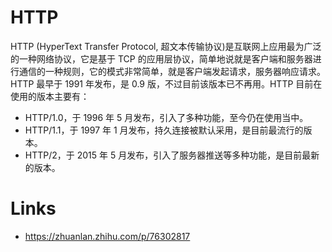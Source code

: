 # HTTP

HTTP (HyperText Transfer Protocol, 超文本传输协议)是互联网上应用最为广泛的一种网络协议，它是基于 TCP 的应用层协议，简单地说就是客户端和服务器进行通信的一种规则，它的模式非常简单，就是客户端发起请求，服务器响应请求。HTTP 最早于 1991 年发布，是 0.9 版，不过目前该版本已不再用。HTTP 目前在使用的版本主要有：

- HTTP/1.0，于 1996 年 5 月发布，引入了多种功能，至今仍在使用当中。
- HTTP/1.1，于 1997 年 1 月发布，持久连接被默认采用，是目前最流行的版本。
- HTTP/2，于 2015 年 5 月发布，引入了服务器推送等多种功能，是目前最新的版本。

# Links

- https://zhuanlan.zhihu.com/p/76302817
